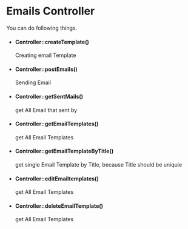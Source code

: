 # Emails Controller 

You can do following things.

- #### Controller::createTemplate()
    Creating email Template

- #### Controller::postEmails()
    Sending Email

- #### Controller::getSentMails()
    get All Email that sent by 

- #### Controller::getEmailTemplates()
    get All Email Templates

- #### Controller::getEmailTemplateByTitle()
    get single Email Template by Title, because Title should be uniquie

- #### Controller::editEmailtemplates()
    get All Email Templates

- #### Controller::deleteEmailTemplate()
    get All Email Templates

